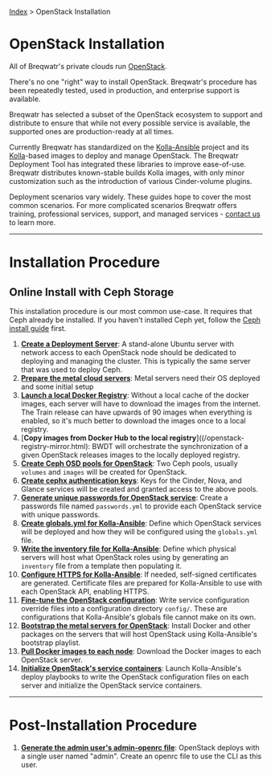 [Index](/)
\> OpenStack Installation

# OpenStack Installation

All of Breqwatr's private clouds run [OpenStack](https://www.openstack.org/software/).

There's no one "right" way to install OpenStack. Breqwatr's procedure has
been repeatedly tested, used in production, and enterprise support is
available.

Breqwatr has selected a subset of the OpenStack ecosystem to support
and distribute to ensure that while not every possible service is available,
the supported ones are production-ready at all times.

Currently Breqwatr has standardized on the
[Kolla-Ansible](https://github.com/openstack/kolla-ansible) project and its
[Kolla](https://github.com/openstack/kolla)-based images to deploy and manage
OpenStack. The Breqwatr Deployment Tool has integrated these libraries to
improve ease-of-use. Breqwatr distributes known-stable builds Kolla images,
with only minor customization such as the introduction of various Cinder-volume
plugins.


Deployment scenarios vary widely. These guides hope to cover the most common
scenarios. For more complicated scenarios Breqwatr offers training,
professional services, support, and managed services - [contact us](mailto:sales@breqwatr.com)
to learn more.


---


# Installation Procedure

## Online Install with Ceph Storage

This installation procedure is our most common use-case. It requires that
Ceph already be installed. If you haven't installed Ceph yet, follow the
[Ceph install guide](/ceph-install.html) first.

1. [**Create a Deployment Server**](/deployment-server.html): A stand-alone Ubuntu
   server with network access to each OpenStack node should be dedicated to
   deploying and managing the cluster. This is typically the same server that
   was used to deploy Ceph.
1. [**Prepare the metal cloud servers**](/openstack-server-setup.html):
   Metal servers need their OS deployed and some initial setup
1. [**Launch a local Docker Registry**](/registry.html): Without a local cache of
   the docker images, each server will have to download the images from the
   internet. The Train release can have upwards of 90 images when everything is
   enabled, so it's much better to download the images once to a local
   registry.
1. [**Copy images from Docker Hub to the local registry**]((/openstack-registry-mirror.html):
   BWDT will orchestrate the synchronization of a given OpenStack releases
   images to the locally deployed registry.
1. [**Create Ceph OSD pools for OpenStack**](/ceph-pools.html): Two Ceph pools,
   usually `volumes` and `images` will be created for OpenStack.
1. [**Create cephx authentication keys**](/ceph-cephx-keys.html): Keys for the
   Cinder, Nova, and Glance services will be created and granted access to the
   above pools.
1. [**Generate unique passwords for OpenStack service**](/openstack-kolla-passwords.html):
   Create a passwords file named `passwords.yml` to provide each OpenStack
   service with unique passwords.
1. [**Create globals.yml for Kolla-Ansible**](/openstack-kolla-globals.html):
   Define which OpenStack services will be deployed and how they will be
   configured using the `globals.yml` file.
1. [**Write the inventory file for Kolla-Ansible**](/openstack-kolla-inventory.html):
   Define which physical servers will host what OpenStack roles using by
   generating an `inventory` file from a template then populating it.
1. [**Configure HTTPS for Kolla-Ansible**](/openstack-kolla-certificates.md):
   If needed, self-signed certificates are generated. Certificate files are
   prepared for Kolla-Ansible to use with each OpenStack API, enabling HTTPS.
1. [**Fine-tune the OpenStack configuration**](/openstack-kolla-config.html):
   Write service configuration override files into a configuration directory
   `config/`. These are configurations that Kolla-Ansible's globals file cannot
   make on its own.
1. [**Bootstrap the metal servers for OpenStack**](/openstack-kolla-bootstrap.html):
   Install Docker and other packages on the servers that will host OpenStack
   using Kolla-Ansible's bootstrap playlist.
1. [**Pull Docker images to each node**](/openstack-kolla-pull.html):
   Download the Docker images to each OpenStack server.
1. [**Initialize OpenStack's service containers**](/openstack-kolla-deploy.html):
   Launch Kolla-Ansible's deploy playbooks to write the OpenStack configuration
   files on each server and initialize the OpenStack service containers.

---

# Post-Installation Procedure

1. [**Generate the admin user's admin-openrc file**](): OpenStack deploys with a
   single user named "admin". Create an openrc file to use the CLI as this
   user.
